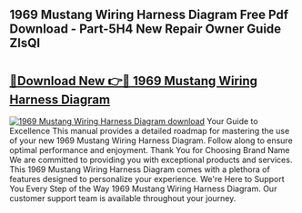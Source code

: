 ## 1969 Mustang Wiring Harness Diagram Free Pdf Download - Part-5H4 New Repair Owner Guide ZlsQI

# <h2><a href="http://dfuajr4.blite.top/?on=1969+Mustang+Wiring+Harness+Diagram">🔗Download New 👉🔴 1969 Mustang Wiring Harness Diagram</a></h2>

[![1969 Mustang Wiring Harness Diagram download](https://i.imgur.com/lujVjoI.png)](http://dfuajr4.blite.top/?on=1969+Mustang+Wiring+Harness+Diagram)
Your Guide to Excellence This manual provides a detailed roadmap for mastering the use of your new 1969 Mustang Wiring Harness Diagram. Follow along to ensure optimal performance and enjoyment. Thank You for Choosing Brand Name We are committed to providing you with exceptional products and services. This 1969 Mustang Wiring Harness Diagram comes with a plethora of features designed to personalize your experience. We're Here to Support You Every Step of the Way 1969 Mustang Wiring Harness Diagram. Our customer support team is available throughout your journey.
